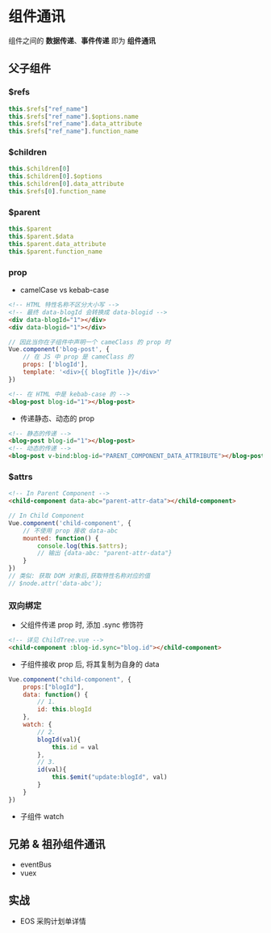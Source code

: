 # 组件通讯

组件之间的 **数据传递**、**事件传递** 即为 **组件通讯**

## 父子组件

### $refs

```js
this.$refs["ref_name"]
this.$refs["ref_name"].$options.name
this.$refs["ref_name"].data_attribute
this.$refs["ref_name"].function_name
```

### $children

```js
this.$children[0]
this.$children[0].$options
this.$children[0].data_attribute
this.$refs[0].function_name
```

### $parent

```js
this.$parent
this.$parent.$data
this.$parent.data_attribute
this.$parent.function_name
```

### prop

- camelCase vs kebab-case

```html
<!-- HTML 特性名称不区分大小写 -->
<!-- 最终 data-blogId 会转换成 data-blogid -->
<div data-blogId="1"></div>
<div data-blogid="1"></div>
```

```js
// 因此当你在子组件中声明一个 cameClass 的 prop 时
Vue.component('blog-post', {
    // 在 JS 中 prop 是 cameClass 的
    props: ['blogId'],
    template: '<div>{{ blogTitle }}</div>'
})
```

```html
<!-- 在 HTML 中是 kebab-case 的 -->
<blog-post blog-id="1"></blog-post>
```

- 传递静态、动态的 prop

```html
<!-- 静态的传递 -->
<blog-post blog-id="1"></blog-post>
<!-- 动态的传递 -->
<blog-post v-bind:blog-id="PARENT_COMPONENT_DATA_ATTRIBUTE"></blog-post>
```

### $attrs

```html
<!-- In Parent Component -->
<child-component data-abc="parent-attr-data"></child-component>
```

```js
// In Child Component
Vue.component('child-component', {
    // 不使用 prop 接收 data-abc
    mounted: function() {
        console.log(this.$attrs);
        // 输出 {data-abc: "parent-attr-data"}
    }
})
// 类似: 获取 DOM 对象后,获取特性名称对应的值
// $node.attr('data-abc');
```

### 双向绑定

- 父组件传递 prop 时, 添加 .sync 修饰符
```html
<!-- 详见 ChildTree.vue -->
<child-component :blog-id.sync="blog.id"></child-component>
```
- 子组件接收 prop 后, 将其复制为自身的 data
```js
Vue.component("child-component", {
    props:["blogId"],
    data: function() {
        // 1.
        id: this.blogId
    },
    watch: {
        // 2.
        blogId(val){
            this.id = val
        },
        // 3.
        id(val){
            this.$emit("update:blogId", val)
        }
    }
})
```
- 子组件 watch 


## 兄弟 & 祖孙组件通讯

- eventBus
- vuex

## 实战

- EOS 采购计划单详情